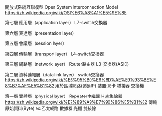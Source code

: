 開放式系統互聯模型 Open System Interconnection Model
https://zh.wikipedia.org/wiki/OSI%E6%A8%A1%E5%9E%8B

第七層 應用層（application layer）    L7-switch交換器
  
第六層 表達層（presentation layer）

第五層 會議層（session layer）

第四層 傳輸層（transport layer）    L4-switch交換器

第三層 網路層（network layer）    Router路由器 L3-交換器(ASIC)

第二層 資料連結層（data link layer）    switch交換器   https://zh.wikipedia.org/wiki/%E6%95%B0%E6%8D%AE%E9%93%BE%E8%B7%AF%E5%B1%82
用於區域網路(透過IP)  裝置:網卡 橋接器 交換機

第一層 實體層（physical layer）   Repeater中繼器 Hub集線器    https://zh.wikipedia.org/wiki/%E7%89%A9%E7%90%86%E5%B1%82
傳輸原始資料(Byte) ex:乙太網路 數據機 光纖 雙絞線
